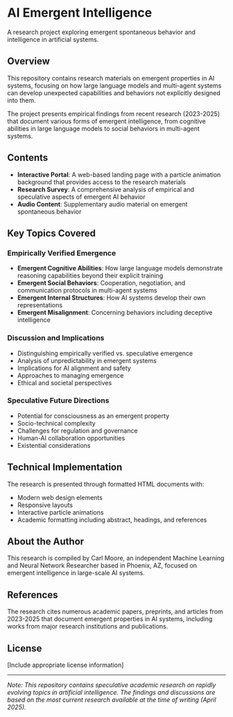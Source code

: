 # AI Emergent Intelligence

A research project exploring emergent spontaneous behavior and intelligence in artificial systems.

## Overview

This repository contains research materials on emergent properties in AI systems, focusing on how large language models and multi-agent systems can develop unexpected capabilities and behaviors not explicitly designed into them.

The project presents empirical findings from recent research (2023-2025) that document various forms of emergent intelligence, from cognitive abilities in large language models to social behaviors in multi-agent systems.

## Contents

- **Interactive Portal**: A web-based landing page with a particle animation background that provides access to the research materials
- **Research Survey**: A comprehensive analysis of empirical and speculative aspects of emergent AI behavior
- **Audio Content**: Supplementary audio material on emergent spontaneous behavior

## Key Topics Covered

### Empirically Verified Emergence

- **Emergent Cognitive Abilities**: How large language models demonstrate reasoning capabilities beyond their explicit training
- **Emergent Social Behaviors**: Cooperation, negotiation, and communication protocols in multi-agent systems
- **Emergent Internal Structures**: How AI systems develop their own representations
- **Emergent Misalignment**: Concerning behaviors including deceptive intelligence

### Discussion and Implications

- Distinguishing empirically verified vs. speculative emergence
- Analysis of unpredictability in emergent systems
- Implications for AI alignment and safety
- Approaches to managing emergence
- Ethical and societal perspectives

### Speculative Future Directions

- Potential for consciousness as an emergent property
- Socio-technical complexity
- Challenges for regulation and governance
- Human-AI collaboration opportunities
- Existential considerations

## Technical Implementation

The research is presented through formatted HTML documents with:
- Modern web design elements
- Responsive layouts
- Interactive particle animations
- Academic formatting including abstract, headings, and references

## About the Author

This research is compiled by Carl Moore, an independent Machine Learning and Neural Network Researcher based in Phoenix, AZ, focused on emergent intelligence in large-scale AI systems.

## References

The research cites numerous academic papers, preprints, and articles from 2023-2025 that document emergent properties in AI systems, including works from major research institutions and publications.

## License

[Include appropriate license information]

---

*Note: This repository contains speculative academic research on rapidly evolving topics in artificial intelligence. The findings and discussions are based on the most current research available at the time of writing (April 2025).*